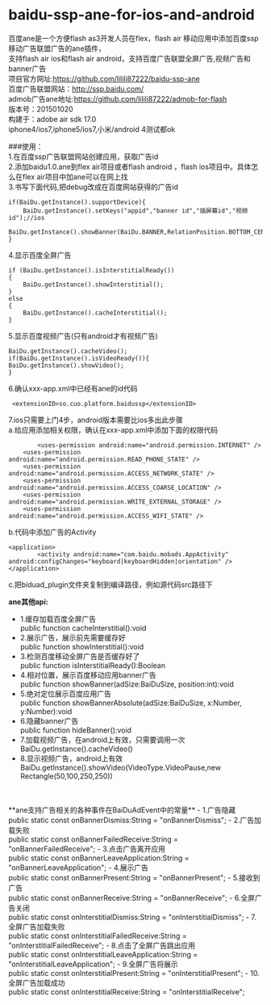 baidu-ssp-ane-for-ios-and-android
=============================

百度ane是一个方便flash as3开发人员在flex，flash air 移动应用中添加百度ssp移动广告联盟广告的ane插件，<br/>
支持flash air ios和flash air android，支持百度广告联盟全屏广告,视频广告和banner广告<br/>
项目官方网址:https://github.com/lilili87222/baidu-ssp-ane<br/>
百度广告联盟网站：http://ssp.baidu.com/<br/>
admob广告ane地址:https://github.com/lilili87222/admob-for-flash<br/>
版本号：201501020<br/>
构建于：adobe air sdk 17.0<br/>
iphone4/ios7,iphone5/ios7,小米/android 4测试都ok<br/>

###使用：<br/>
1.在百度ssp广告联盟网站创建应用，获取广告id<br/>
2.添加baidu1.0.ane到flex air项目或者flash android ，flash ios项目中。具体怎么在flex air项目中加ane可以在网上找<br/>
3.书写下面代码,把debug改成在百度网站获得的广告id<br/>

```
if(BaiDu.getInstance().supportDevice){
	BaiDu.getInstance().setKeys("appid","banner id","插屏幕id","视频id");//ios
	BaiDu.getInstance().showBanner(BaiDu.BANNER,RelationPosition.BOTTOM_CENTER);
}
```

4.显示百度全屏广告
```
if (BaiDu.getInstance().isInterstitialReady())
{
	BaiDu.getInstance().showInterstitial();
}
else
{
	BaiDu.getInstance().cacheInterstitial();
}
```

5.显示百度视频广告(只有android才有视频广告)
```
BaiDu.getInstance().cacheVideo();
if(BaiDu.getInstance().isVideoReady()){
BaiDu.getInstance().showVideo();
}

```

6.确认xxx-app.xml中已经有ane的id代码

```
 <extensionID>so.cuo.platform.baidussp</extensionID>
```

7.ios只需要上门4步，android版本需要比ios多出此步骤<br/>
     a.给应用添加相关权限，确认在xxx-app.xml中添加下面的权限代码

```
        <uses-permission android:name="android.permission.INTERNET" />
	<uses-permission android:name="android.permission.READ_PHONE_STATE" />
	<uses-permission android:name="android.permission.ACCESS_NETWORK_STATE" />
	<uses-permission android:name="android.permission.ACCESS_COARSE_LOCATION" />
	<uses-permission android:name="android.permission.WRITE_EXTERNAL_STORAGE" />
	<uses-permission android:name="android.permission.ACCESS_WIFI_STATE" />
```

  b.代码中添加广告的Activity

```
<application>
  	 	<activity android:name="com.baidu.mobads.AppActivity" android:configChanges="keyboard|keyboardHidden|orientation" /> 
</application>
```

   c.把biduad_plugin文件夹复制到编译路径，例如源代码src路径下


**ane其他api:**
- 	1.缓存加载百度全屏广告<br/>
 	public function cacheInterstitial():void
- 	2.展示广告，展示前先需要缓存好<br/>
 	public function showInterstitial():void
- 	3.检测百度移动全屏广告是否缓存好了<br/>
 	public function isInterstitialReady():Boolean
- 	4.相对位置，展示百度移动应用banner广告<br/>
 	public function showBanner(adSize:BaiDuSize, position:int):void
- 	5.绝对定位展示百度应用广告<br/>
 	public function showBannerAbsolute(adSize:BaiDuSize, x:Number, y:Number):void
- 	6.隐藏banner广告<br/>
 	public function hideBanner():void
-	7.加载视频广告，在android上有效，只需要调用一次
	BaiDu.getInstance().cacheVideo()
-	8.显示视频广告，android上有效
	BaiDu.getInstance().showVideo(VideoType.VideoPause,new Rectangle(50,100,250,250))
<br/>
<br/>
**ane支持广告相关的各种事件在BaiDuAdEvent中的常量**
-	1.广告隐藏<br/>
	public static const onBannerDismiss:String = "onBannerDismiss";
-	2.广告加载失败<br/>
	public static const onBannerFailedReceive:String = "onBannerFailedReceive";
-	3.点击广告离开应用<br/>
	public static const onBannerLeaveApplication:String = "onBannerLeaveApplication";
-	4.展示广告<br/>
	public static const onBannerPresent:String = "onBannerPresent";
-	5.接收到广告<br/>
	public static const onBannerReceive:String = "onBannerReceive";
-	6.全屏广告关闭<br/>
	public static const onInterstitialDismiss:String = "onInterstitialDismiss";
-	7.全屏广告加载失败<br/>
	public static const onInterstitialFailedReceive:String = "onInterstitialFailedReceive";
-	8.点击了全屏广告跳出应用<br/>
	public static const onInterstitialLeaveApplication:String = "onInterstitialLeaveApplication";
-	9.全屏广告将展示<br/>
	public static const onInterstitialPresent:String = "onInterstitialPresent";
-	10.全屏广告加载成功<br/>
	public static const onInterstitialReceive:String = "onInterstitialReceive";
